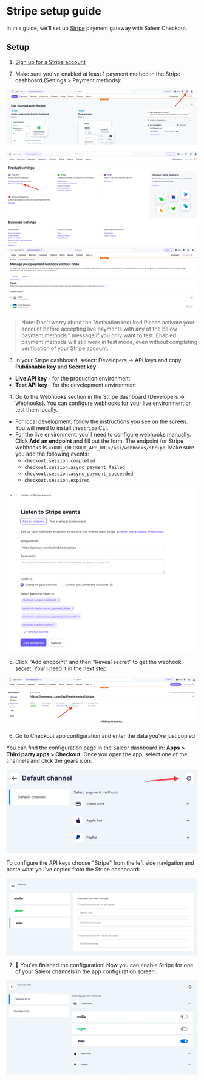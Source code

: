 # Stripe setup guide

In this guide, we'll set up [Stripe](https://stripe.com) payment gateway with Saleor Checkout.

## Setup

1. [Sign up for a Stripe account](https://dashboard.stripe.com/register)

2. Make sure you've enabled at least 1 payment method in the Stripe dashboard (Settings > Payment methods):

![Getting to settings in Stripe dashboard](../screenshots/setup-stripe-1.png)
![Getting to payment providers in Stripe settings](../screenshots/setup-stripe-2.png)
![At least one payment method is enabled on Payment methods page](../screenshots/setup-stripe-3.png)

> Note: Don't worry about the "Activation required Please activate your account before accepting live payments with any of the below payment methods." message if you only want to test. Enabled payment methods will still work in test mode, even without completing verification of your Stripe account.

3. In your Stripe dashboard, select: Developers -> API keys and copy **Publishable key** and **Secret key**

- **Live API key** - for the production environment
- **Test API key** - for the development environment

4. Go to the Webhooks section in the Stripe dashboard (Developers -> Webhooks). You can configure webhooks for your live environment or test them locally.

- For local development, follow the instructions you see on the screen. You will need to install the`stripe` CLI.
- For the live environment, you'll need to configure webhooks manually. Click **Add an endpoint** and fill out the form. The endpoint for Stripe webhooks is `<YOUR_CHECKOUT_APP_URL>/api/webhooks/stripe`. Make sure you add the following events:
  - `checkout.session.completed`
  - `checkout.session.async_payment_failed`
  - `checkout.session.async_payment_succeeded`
  - `checkout.session.expired`

![Webhook configuration](../screenshots/setup-stripe-webhook-1.png)

5. Click "Add endpoint" and then "Reveal secret" to get the webhook secret. You'll need it in the next step.

![Reveal webhook secret](../screenshots/setup-stripe-webhook-2.png)

6. Go to Checkout app configuration and enter the data you've just copied

You can find the configuration page in the Saleor dashboard in: **Apps > Third party apps > Checkout**. Once you open the app, select one of the channels and click the gears icon:

![Payment gateway configuration in Saleor dashboard](../screenshots/config-dashboard-2.png)

To configure the API keys choose "Stripe" from the left side navigation and paste what you've copied from the Stripe dashboard:

![Stripe config inside Saleor dashboard after env variable and profile id were pasted](../screenshots/config-dashboard-stripe.png)

7. 🏁 You've finished the configuration! Now you can enable Stripe for one of your Saleor channels in the app configuration screen:

![Payment method configuration in Saleor dashboard](../screenshots/config-dashboard-1.png)
